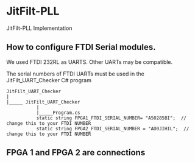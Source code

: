 # JitFilt-PLL
 JitFilt-PLL Implementation


## How to configure FTDI Serial modules. 
We used FTDI 232RL as UARTS. Other UARTs may be compatible. 

The serial numbers of FTDI UARTs must be used in the JitFilt_UART_Checker C# program

	JitFilt_UART_Checker
	|
    |_____ JitFilt_UART_Checker 
               |
               |_____Program.cs               
			   static string FPGA1_FTDI_SERIAL_NUMBER= "A50285BI";  // change this to your FTDI NUMBER
	  		   static string FPGA2_FTDI_SERIAL_NUMBER = "AD0JIHIL";  // change this to your FTDI NUMBER
							


## FPGA 1 and FPGA 2 are connections


 

